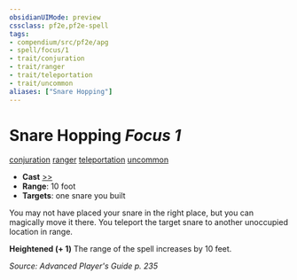 ```yaml
---
obsidianUIMode: preview
cssclass: pf2e,pf2e-spell
tags:
- compendium/src/pf2e/apg
- spell/focus/1
- trait/conjuration
- trait/ranger
- trait/teleportation
- trait/uncommon
aliases: ["Snare Hopping"]
---
```

# Snare Hopping *Focus 1*   
[conjuration](conjuration.md "Conjuration School Trait")  [ranger](Reference/Rules/Traits/ranger.md "Ranger Class Trait")  [teleportation](teleportation.md "Teleportation Effect Trait")  [uncommon](uncommon.md "Uncommon Rarity Trait")  

- **Cast** [>>](chapter-9-playing-the-game.md#Actions "Two-Action") 
- **Range**: 10 foot
- **Targets**: one snare you built

You may not have placed your snare in the right place, but you can magically move it there. You teleport the target snare to another unoccupied location in range.

**Heightened (+ 1)** The range of the spell increases by 10 feet.

*Source: Advanced Player's Guide p. 235*